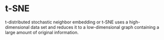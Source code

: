# t-SNE
t-distributed stochastic neighbor embedding or t-SNE uses a high-dimensional data set and reduces it to a low-dimensional graph containing a large amount of original information.
